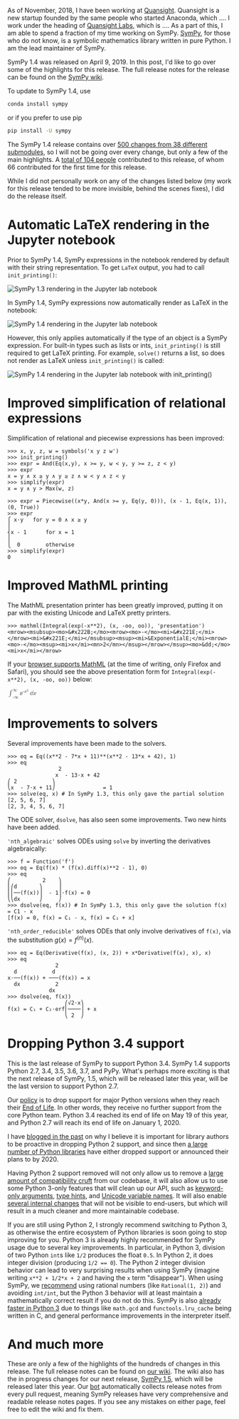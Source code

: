 <!--
.. title: What's New in SymPy 1.4
.. slug: whats-new-in-sympy-14
.. date: 2019-04-29
.. author: Aaron Meurer
.. tags: sympy, Labs, mathjax
.. link:
.. description:
.. type: text
.. has_math: yes
-->

As of November, 2018, I have been working at
[Quansight](https://www.quansight.com/). Quansight is a new startup founded by
the same people who started Anaconda, which .... I work under the heading of
[Quansight Labs](https://www.quansight.com/labs), which is .... As a part of
this, I am able to spend a fraction of my time working on SymPy.
[SymPy](https://www.sympy.org/en/index.html), for those who do not know, is a
symbolic mathematics library written in pure Python. I am the lead maintainer
of SymPy.

SymPy 1.4 was released on April 9, 2019. In this post, I'd like to go over
some of the highlights for this release. The full release notes for the
release can be found on the [SymPy
wiki](https://github.com/sympy/sympy/wiki/Release-Notes-for-1.4).

To update to SymPy 1.4, use

```bash
conda install sympy
```

or if you prefer to use pip

```bash
pip install -U sympy
```

The SymPy 1.4 release contains over [500 changes from 38 different
submodules](https://github.com/sympy/sympy/wiki/Release-Notes-for-1.4#authors),
so I will not be going over every change, but only a few of the main
highlights. A [total of 104
people](https://github.com/sympy/sympy/wiki/Release-Notes-for-1.4#authors)
contributed to this release, of whom 66 contributed for the first time for
this release.

While I did not personally work on any of the changes listed below (my work
for this release tended to be more invisible, behind the scenes fixes), I did
do the release itself.

# Automatic LaTeX rendering in the Jupyter notebook

Prior to SymPy 1.4, SymPy expressions in the notebook rendered by default with their
 string representation. To get `LaTeX` output, you had to call `init_printing()`:

<img src="../../../../images/sympy-1.3-notebook.png" alt="SymPy 1.3 rendering in the Jupyter lab notebook">

In SymPy 1.4, SymPy expressions now automatically render as LaTeX in the notebook:

<img src="../../../../images/sympy-1.4-notebook.png" alt="SymPy 1.4 rendering in the Jupyter lab notebook">

However, this only applies automatically if the type of an object is a SymPy
expression. For built-in types such as lists or ints, `init_printing()` is
still required to get LaTeX printing. For example, `solve()` returns a list,
so does not render as LaTeX unless `init_printing()` is called:

<img src="../../../../images/sympy-1.4-notebook-2.png" alt="SymPy 1.4 rendering in the Jupyter lab notebook with init_printing()">


# Improved simplification of relational expressions

Simplification of relational and piecewise expressions has been improved:

```pycon
>>> x, y, z, w = symbols('x y z w')
>>> init_printing()
>>> expr = And(Eq(x,y), x >= y, w < y, y >= z, z < y)
>>> expr
x = y ∧ x ≥ y ∧ y ≥ z ∧ w < y ∧ z < y
>>> simplify(expr)
x = y ∧ y > Max(w, z)
```

```pycon
>>> expr = Piecewise((x*y, And(x >= y, Eq(y, 0))), (x - 1, Eq(x, 1)), (0, True))
>>> expr
⎧ x⋅y   for y = 0 ∧ x ≥ y
⎪
⎨x - 1      for x = 1
⎪
⎩  0        otherwise
>>> simplify(expr)
0
```

# Improved MathML printing

The MathML presentation printer has been greatly improved, putting it on par
with the existing Unicode and LaTeX pretty printers.

```pycon
>>> mathml(Integral(exp(-x**2), (x, -oo, oo)), 'presentation')
<mrow><msubsup><mo>&#x222B;</mo><mrow><mo>-</mo><mi>&#x221E;</mi></mrow><mi>&#x221E;</mi></msubsup><msup><mi>&ExponentialE;</mi><mrow><mo>-</mo><msup><mi>x</mi><mn>2</mn></msup></mrow></msup><mo>&dd;</mo><mi>x</mi></mrow>
```

If your [browser supports MathML](https://caniuse.com/#feat=mathml) (at the
time of writing, only Firefox and Safari), you should see the above
presentation form for `Integral(exp(-x**2), (x, -oo, oo))` below:

<math style="display: block;"><mrow><msubsup><mo>&#x222B;</mo><mrow><mo>-</mo><mi>&#x221E;</mi></mrow><mi>&#x221E;</mi></msubsup><msup><mi>&ExponentialE;</mi><mrow><mo>-</mo><msup><mi>x</mi><mn>2</mn></msup></mrow></msup><mo>&dd;</mo><mi>x</mi></mrow></math>

# Improvements to solvers

Several improvements have been made to the solvers.

```pycon
>>> eq = Eq((x**2 - 7*x + 11)**(x**2 - 13*x + 42), 1)
>>> eq
                2
               x  - 13⋅x + 42
⎛ 2           ⎞
⎝x  - 7⋅x + 11⎠               = 1
>>> solve(eq, x) # In SymPy 1.3, this only gave the partial solution [2, 5, 6, 7]
[2, 3, 4, 5, 6, 7]
```

The ODE solver, `dsolve`, has also seen some improvements. Two new hints have
been added.

`'nth_algebraic'` solves ODEs using `solve` by inverting the derivatives
algebraically:

```pycon
>>> f = Function('f')
>>> eq = Eq(f(x) * (f(x).diff(x)**2 - 1), 0)
>>> eq
⎛          2    ⎞
⎜⎛d       ⎞     ⎟
⎜⎜──(f(x))⎟  - 1⎟⋅f(x) = 0
⎝⎝dx      ⎠     ⎠
>>> dsolve(eq, f(x)) # In SymPy 1.3, this only gave the solution f(x) = C1 - x
[f(x) = 0, f(x) = C₁ - x, f(x) = C₁ + x]
```

`'nth_order_reducible'` solves ODEs that only involve derivatives of `f(x)`,
via the substitution $g(x)=f^{(n)}(x)$.

```pycon
>>> eq = Eq(Derivative(f(x), (x, 2)) + x*Derivative(f(x), x), x)
>>> eq
               2
  d           d
x⋅──(f(x)) + ───(f(x)) = x
  dx           2
             dx
>>> dsolve(eq, f(x))
                  ⎛√2⋅x⎞
f(x) = C₁ + C₂⋅erf⎜────⎟ + x
                  ⎝ 2  ⎠
```

# Dropping Python 3.4 support

This is the last release of SymPy to support Python 3.4. SymPy 1.4 supports
Python 2.7, 3.4, 3.5, 3.6, 3.7, and PyPy. What's perhaps more exciting is that
the next release of SymPy, 1.5, which will be released later this year, will
be the last version to support Python 2.7.

Our
[policy](https://github.com/sympy/sympy/wiki/Python-version-support-policy) is
to drop support for major Python versions when they reach their [End of
Life](https://devguide.python.org/#status-of-python-branches). In other words,
they receive no further support from the core Python team. Python 3.4 reached
its end of life on May 19 of this year, and Python 2.7 will reach its end of
life on January 1, 2020.

I have [blogged in the
past](https://www.asmeurer.com/blog/posts/moving-away-from-python-2/) on why I
believe it is important for library authors to be proactive in dropping Python
2 support, and since then [a large number of Python
libraries](https://python3statement.org) have either dropped support or
announced their plans to by 2020.

Having Python 2 support removed will not only allow us to remove a [large
amount of compatibility
cruft](https://github.com/sympy/sympy/blob/sympy-1.4/sympy/core/compatibility.py)
from our codebase, it will also allow us to use some Python 3-only features
that will clean up our API, such as [keyword-only
arguments](https://python-3-for-scientists.readthedocs.io/en/latest/python3_advanced.html#keyword-only-arguments),
[type
hints](https://python-3-for-scientists.readthedocs.io/en/latest/python3_features.html#function-annotations),
and [Unicode variable
names](https://python-3-for-scientists.readthedocs.io/en/latest/python3_features.html#unicode-variable-names).
It will also enable [several internal
changes](https://github.com/sympy/sympy/issues?q=is%3Aissue+is%3Aopen+label%3A"Dropping+Python+2")
that will not be visible to end-users, but which will result in a much cleaner
and more maintainable codebase.

If you are still using Python 2, I strongly recommend switching to Python 3,
as otherwise the entire ecosystem of Python libraries is soon going to stop
improving for you. Python 3 is already highly recommended for SymPy usage due
to several key improvements. In particular, in Python 3, division of two
Python `int`s like `1/2` produces the float `0.5`. In Python 2, it does
integer division (producing `1/2 == 0`). The Python 2 integer division
behavior can lead to very surprising results when using SymPy (imagine writing
`x**2 + 1/2*x + 2` and having the `x` term "disappear"). When using SymPy, we
[recommend](https://docs.sympy.org/latest/tutorial/gotchas.html#two-final-notes-and)
using rational numbers (like `Rational(1, 2)`) and avoiding `int/int`, but the
Python 3 behavior will at least maintain a mathematically correct result if
you do not do this. SymPy is also [already faster in Python
3](https://speed.python.org/comparison/?exe=12%2BL%2Bmaster%2C12%2BL%2B3.5%2C12%2BL%2B3.6%2C12%2BL%2B2.7&ben=666%2C667%2C669%2C668&env=1%2C2&hor=false&bas=none&chart=normal+bars)
due to things like `math.gcd` and `functools.lru_cache` being written in C,
and general performance improvements in the interpreter itself.

# And much more

These are only a few of the highlights of the hundreds of changes in this
release. The full release notes can be found on [our
wiki](https://github.com/sympy/sympy/wiki/Release-Notes-for-1.4). The wiki
also has the in progress changes for our next release, [SymPy
1.5](https://github.com/sympy/sympy/wiki/Release-Notes-for-1.5), which will be
released later this year. Our [bot](https://github.com/sympy/sympy-bot)
automatically collects release notes from every pull request, meaning SymPy
releases have very comprehensive and readable release notes pages. If you see
any mistakes on either page, feel free to edit the wiki and fix them.
